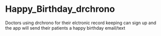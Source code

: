# Happy_Birthday_drchrono
Doctors using drchrono for their elctronic record keeping can sign up and the app will send their patients a happy birthday email/text
